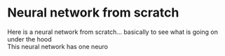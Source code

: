 # Neural network from scratch 

Here is a neural network from scratch... basically to see what is going on under the hood<br>
This neural network has one neuro




